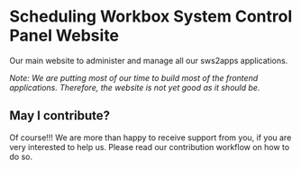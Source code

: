# Scheduling Workbox System Control Panel Website

Our main website to administer and manage all our sws2apps applications.

_Note: We are putting most of our time to build most of the frontend applications. Therefore, the website is not yet good as it should be._

## May I contribute?

Of course!!! We are more than happy to receive support from you, if you are very interested to help us. Please read our contribution workflow on how to do so.
